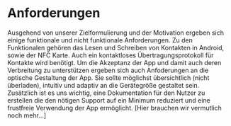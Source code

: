 # Anforderungen
Ausgehend von unserer Zielformulierung und der Motivation ergeben sich einige funktionale und nicht funktionale Anforderungen.
Zu den Funktionalen gehören das Lesen und Schreiben von Kontakten in Android, sowie der NFC Karte. Auch ein kontaktloses Übertragungsprotokoll für Kontakte wird benötigt.
Um die Akzeptanz der App und damit auch deren Verbreitung zu unterstützen ergeben sich auch Anfoderungen an die optische Gestaltung der App. Sie sollte möglichst übersichtlich (nicht überladen), intuitiv und adaptiv an die Gerätegröße gestaltet sein.
Zusätzlich ist es uns wichtig, eine Dokumentation für den Nutzer zu erstellen die den nötigen Support auf ein Minimum reduziert und eine frustfreie Verwendung der App ermöglicht.
[Hier brauchen wir vermutlich noch mehr...]
